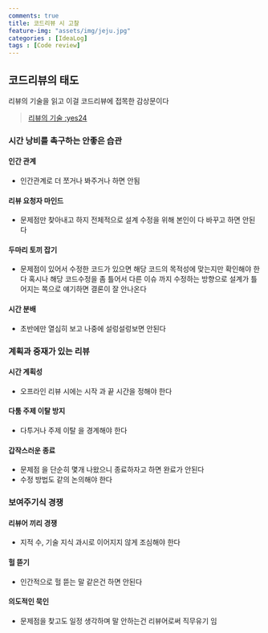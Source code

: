 ```yaml
---
comments: true
title: 코드리뷰 시 고찰
feature-img: "assets/img/jeju.jpg"
categories : [IdeaLog]
tags : [Code review]
---
```

## 코드리뷰의 태도

리뷰의 기술을 읽고 이걸 코드리뷰에 접목한 감상문이다

> [리뷰의 기술 :yes24](http://www.yes24.com/Product/Goods/13267874)

### 시간 낭비를 촉구하는 안좋은 습관

#### 인간 관계

 - 인간관계로 더 쪼거나 봐주거나 하면 안됨

#### 리뷰 요청자 마인드
 
 - 문제점만 찾아내고 하지 전체적으로 설계 수정을 위해 본인이 다 바꾸고 하면 안된다

#### 두마리 토끼 잡기

 - 문제점이 있어서 수정한 코드가 있으면 해당 코드의 목적성에 맞는지만 확인해야 한다 혹시나 해당 코드수정을 좀 틀어서 다른 이슈 까지 수정하는 방향으로 설계가 틀어지는 쪽으로 얘기하면 결론이 잘 안나온다

#### 시간 분배

 - 초반에만 열심히 보고 나중에 설렁설렁보면 안된다

### 계획과 중재가 있는 리뷰

#### 시간 계획성

- 오프라인 리뷰 시에는 시작 과 끝 시간을 정해야 한다

#### 다툼 주제 이탈 방지

- 다투거나 주제 이탈 을 경계해야 한다

#### 갑작스러운 종료

- 문제점 을 단순히 몇개 나왔으니 종료하자고 하면 완료가 안된다
- 수정 방법도 같의 논의해야 한다

### 보여주기식 경쟁

#### 리뷰어 끼리 경쟁

- 지적 수, 기술 지식 과시로 이어지지 않게 조심해야 한다

#### 헐 뜯기

- 인간적으로 헐 뜯는 말 같은건 하면 안된다

#### 의도적인 묵인

- 문제점을 찾고도 일정 생각하며 말 안하는건 리뷰어로써 직무유기 임


